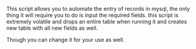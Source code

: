 This script allows you to automate the entry of records in mysql, the only thing it will require you to do is input the required fields. 
this script is extremely volatile and drops an entire table when running it and creates new table with all new fields as well.

Though you can change it for your use as well.